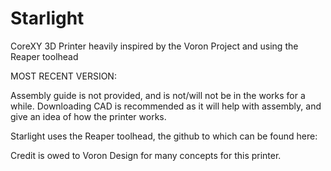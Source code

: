 # Starlight
CoreXY 3D Printer heavily inspired by the Voron Project and using the Reaper toolhead

MOST RECENT VERSION: 

Assembly guide is not provided, and is not/will not be in the works for a while. Downloading CAD is recommended as it will help with assembly, and give an idea of how the printer works.

Starlight uses the Reaper toolhead, the github to which can be found here:

Credit is owed to Voron Design for many concepts for this printer.
